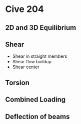 # Cive 204

## 2D and 3D Equilibrium

## Shear

- Shear in straight members
- Shear flow buildup
- Shear center

## Torsion

## Combined Loading

## Deflection of beams
